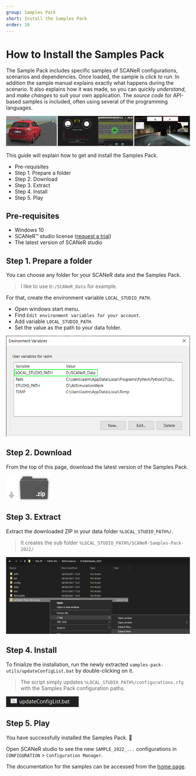 ```yaml
---
group: Samples Pack
short: Install the Samples Pack
order: 10
---
```


# How to Install the Samples Pack

The Sample Pack includes specific samples of SCANeR configurations, scenarios and dependencies. Once loaded, the sample is *click to run*. In addition the sample manual explains exactly what happens during the scenario. It also explains how it was made, so you can quickly *understand*, and *make changes* to suit your own application. The *source code* for API-based samples is included, often using several of the programming languages.

![Samples Pack teaser](./assets/teaser.PNG)

This guide will explain how to get and install the Samples Pack.

* Pre-requisites
* Step 1. Prepare a folder
* Step 2. Download
* Step 3. Extract
* Step 4. Install
* Step 5. Play

## Pre-requisites

- Windows 10
- SCANeR™ studio license ([request a trial](https://www.avsimulation.com/scaner-studio-trial/))
- The latest version of SCANeR studio

## Step 1. Prepare a folder

You can choose any folder for your SCANeR data and the Samples Pack.
> I like to use `D:/SCANeR_Data` for example.

For that, create the environment variable `LOCAL_STUDIO_PATH`.
* Open windows start menu.
* Find `Edit environment variables for your account`.
* Add variable `LOCAL_STUDIO_PATH`.
* Set the value as the path to your data folder.

![Variable](./assets/variable.png)

## Step 2. Download

From the top of this page, download the latest version of the Samples Pack.

![ZIP download](./assets/zip_dl.png)

## Step 3. Extract

Extract the downloaded ZIP in your data folder `%LOCAL_STUDIO_PATH%/`.
> It creates the sub folder `%LOCAL_STUDIO_PATH%/SCANeR-Samples-Pack-2022/`

![Extract](./assets/extract.png)

## Step 4. Install

To finialize the installation, run the newly extracted `samples-pack-utils/updateConfigList.bat` by double-clicking on it.
> The script simply updates `%LOCAL_STUDIO_PATH%/configurations.cfg` with the Samples Pack configuration paths.

![updateConfigList.bat](./assets/install.bat.png)

## Step 5. Play

You have successfully installed the Samples Pack. 🎉

Open SCANeR studio to see the new `SAMPLE_2022_...` configurations in `CONFIGURATION` > `Configuration Manager`.

The documentation for the samples can be accessed from the [home page](../../index.md).

